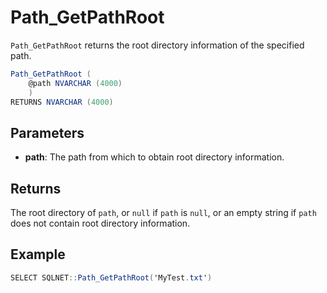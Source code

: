 # Path_GetPathRoot

`Path_GetPathRoot` returns the root directory information of the specified path.

```csharp
Path_GetPathRoot (
	@path NVARCHAR (4000)
	)
RETURNS NVARCHAR (4000)
```

## Parameters

  - **path**: The path from which to obtain root directory information.

## Returns

The root directory of `path`, or `null` if `path` is `null`, or an empty string if `path` does not contain root directory information.

## Example

```csharp
SELECT SQLNET::Path_GetPathRoot('MyTest.txt')
```
